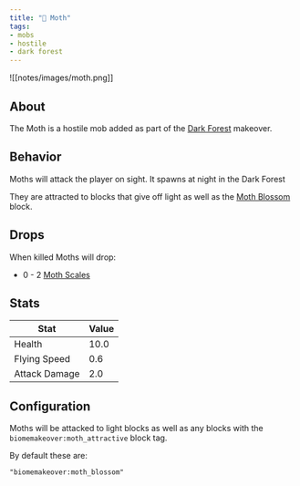 ```yaml
---
title: "🦋 Moth"
tags:
- mobs
- hostile
- dark forest
---
```


![[notes/images/moth.png]]
## About

The Moth is a hostile mob added as part of the [Dark Forest](notes/makeover/dark_forest) makeover.   

## Behavior
Moths will attack the player on sight.  It spawns at night in the Dark Forest

They are attracted to blocks that give off light as well as the [Moth Blossom]() block.

## Drops
When killed Moths will drop:
- 0 - 2 [Moth Scales]()

## Stats
| Stat | Value |
| ---- | ------ |
| Health | 10.0 |
| Flying Speed | 0.6 | 
| Attack Damage | 2.0 |

## Configuration
Moths will be attacked to light blocks as well as any blocks with the `biomemakeover:moth_attractive` block tag.

By default these are:
```
"biomemakeover:moth_blossom"
```
